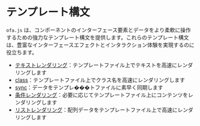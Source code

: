 # テンプレート構文

`ofa.js` は、コンポーネントのインターフェース要素とデータをより柔軟に操作するための強力なテンプレート構文を提供します。これらのテンプレート構文は、豊富なインターフェースエフェクトとインタラクション体験を実現するのに役立ちます。

- [テキストレンダリング](../../api/temp-syntax/text-render.md)：テンプレートファイル上でテキストを高速にレンダリングします
- [class](../../api/temp-syntax/class.md)：テンプレートファイル上でクラス名を高速にレンダリングします
- [sync](../../api/temp-syntax/sync.md)：データをテンプレ���トファイルに素早く同期します
- [条件レンダリング](../../api/temp-syntax/condition.md)：必要に応じてテンプレートファイル上にコンテンツをレンダリングします
- [リストレンダリング](../../api/temp-syntax/fill.md)：配列データをテンプレートファイル上で高速にレンダリングします